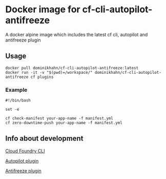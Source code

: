 # Docker image for cf-cli-autopilot-antifreeze
A docker alpine image which includes the latest cf cli, autopilot and antifreeze plugin

## Usage

	docker pull dominikhahn/cf-cli-autopilot-antifreeze:latest
	docker run -it -v "$(pwd)=/workspace/" dominikhahn/cf-cli-autopilot-antifreeze cf plugins

### Example

	
	#!/bin/bash

	set -e

	cf check-manifest your-app-name -f manifest.yml
	cf zero-downtime-push your-app-name -f manifest.yml


## Info about development

[Cloud Foundry CLI](https://github.com/cloudfoundry/cli)

[Autopilot plugin](https://github.com/concourse/autopilot)

[Antifreeze plugin](https://github.com/odlp/antifreeze)
